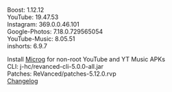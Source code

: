 Boost: 1.12.12  
YouTube: 19.47.53  
Instagram: 369.0.0.46.101  
Google-Photos: 7.18.0.729565054  
YouTube-Music: 8.05.51  
inshorts: 6.9.7  

Install [Microg](https://github.com/ReVanced/GmsCore/releases) for non-root YouTube and YT Music APKs  
CLI: j-hc/revanced-cli-5.0.0-all.jar  
Patches: ReVanced/patches-5.12.0.rvp  
[Changelog](https://github.com/ReVanced/revanced-patches/releases/tag/v5.12.0)  

